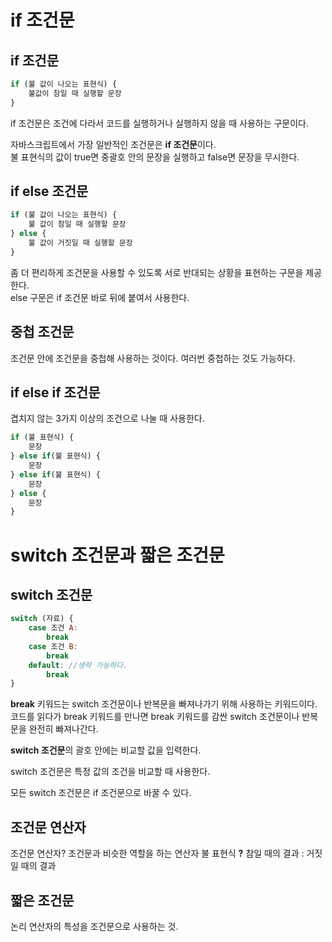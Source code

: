 # if 조건문

## if 조건문

```js
if (불 값이 나오는 표현식) { 
    불값이 참일 때 실행할 문장
}
```

if 조건문은 조건에 다라서 코드를 실행하거나 실행하지 않을 때 사용하는 구문이다.

자바스크립트에서 가장 일반적인 조건문은 **if 조건문**이다.   
불 표현식의 값이 true면 중괄호 안의 문장을 실행하고 false면 문장을 무시한다.

## if else 조건문
```js
if (불 값이 나오는 표현식) { 
    불 값이 참일 때 실행할 문장
} else {
    불 값이 거짓일 때 실행할 문장
}
```

좀 더 편리하게 조건문을 사용할 수 있도록 서로 반대되는 상황을 표현하는 구문을 제공한다.   
else 구문은 if 조건문 바로 뒤에 붙여서 사용한다.

## 중첩 조건문

조건문 안에 조건문을 중첩해 사용하는 것이다.
여러번 중첩하는 것도 가능하다.

## if else if 조건문

겹치지 않는 3가지 이상의 조건으로 나눌 때 사용한다.

```js
if (불 표현식) {
    문장
} else if(불 표현식) {
    문장
} else if(불 표현식) {
    문장
} else {
    문장
}
```

# switch 조건문과 짧은 조건문

## switch 조건문
```js
switch (자료) {
    case 조건 A:
        break
    case 조건 B:
        break
    default: //생략 가능하다.
        break
}
```

**break** 키워드는 switch 조건문이나 반복문을 빠져나가기 위해 사용하는 키워드이다. 코드를 읽다가 break 키워드를 만나면 break 키워드를 감싼 switch 조건문이나 반복문을 완전히 빠져나간다.

**switch 조건문**의 괄호 안에는 비교할 값을 입력한다.

switch 조건문은 특정 값의 조건을 비교할 때 사용한다.

모든 switch 조건문은 if 조건문으로 바꿀 수 있다.

## 조건문 연산자
조건문 연산자? 조건문과 비슷한 역할을 하는 연산자
불 표현식 **?** 참일 때의 결과 : 거짓일 때의 결과

## 짧은 조건문
논리 연산자의 특성을 조건문으로 사용하는 것.